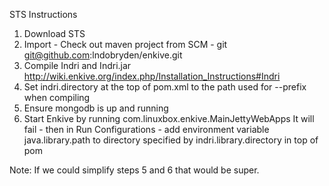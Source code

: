 STS Instructions

1) Download STS	
2) Import - Check out maven project from SCM - git
   git@github.com:lndobryden/enkive.git
3) Compile Indri and Indri.jar
   http://wiki.enkive.org/index.php/Installation_Instructions#Indri
4) Set indri.directory at the top of pom.xml to the path used for --prefix when compiling
5) Ensure mongodb is up and running
6) Start Enkive by running com.linuxbox.enkive.MainJettyWebApps
   It will fail - then in Run Configurations - add environment variable java.library.path to directory specified by indri.library.directory in top of pom


Note: If we could simplify steps 5 and 6 that would be super.